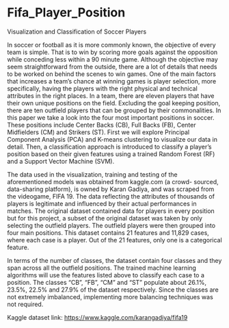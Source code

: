 # Fifa_Player_Position
Visualization and Classification of Soccer Players

In soccer or football as it is more commonly known, the objective of every team is simple. That is to win by scoring more goals against the opposition while conceding less within a 90 minute game. Although the objective may seem straightforward from the outside, there are a lot of details that needs to be worked on behind the scenes to win games.
One of the main factors that increases a team’s chance at winning games is player selection, more specifically, having the players with the right physical and technical attributes in the right places. In a team, there are eleven players that have their own unique positions on the field. Excluding the goal keeping position, there are ten outfield players that can be grouped by their commonalities. In this paper we take a look into the four most important positions in soccer. These positions include Center Backs (CB), Full Backs (FB), Center Midfielders (CM) and Strikers (ST). First we will explore Principal Component Analysis (PCA) and K-means clustering to visualize our data in detail. Then, a classification approach is introduced to classify a player’s position based on their given features using a trained Random Forest (RF) and a Support Vector Machine (SVM).

The data used in the visualization, training and testing of the aforementioned models was obtained from kaggle.com (a crowd- sourced, data-sharing platform), is owned by Karan Gadiya, and was scraped from the videogame, FIFA 19. The data reflecting the attributes of thousands of players is legitimate and influenced by their actual performances in matches. The original dataset contained data for players in every position but for this project, a subset of the original dataset was taken by only selecting the outfield players. The outfield players were then grouped into four main positions.
This dataset contains 21 features and 11,829 cases, where each case is a player. Out of the 21 features, only one is a categorical feature.

In terms of the number of classes, the dataset contain four classes and they span across all the outfield positions. The trained machine learning algorithms will use the features listed above to classify each case to a position. The classes “CB”, “FB”, “CM” and “ST” populate about 26.1%, 23.5%, 22.5% and 27.9% of the dataset respectively. Since the classes are not extremely imbalanced, implementing more balancing techniques was not required.

Kaggle dataset link: https://www.kaggle.com/karangadiya/fifa19
